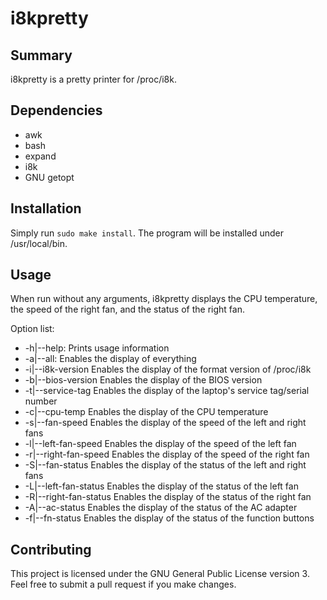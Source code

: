 # i8kpretty

## Summary
i8kpretty is a pretty printer for /proc/i8k.  

## Dependencies
* awk
* bash
* expand
* i8k
* GNU getopt

## Installation

Simply run `sudo make install`.   The program will be installed under /usr/local/bin.  

## Usage
When run without any arguments, i8kpretty displays the CPU temperature, the speed of the right fan, and the status of the right fan.  

Option list:
* -h|--help:					Prints usage information
* -a|--all:						Enables the display of everything
* -i|--i8k-version				Enables the display of the format version of /proc/i8k
* -b|--bios-version				Enables the display of the BIOS version
* -t|--service-tag				Enables the display of the laptop's service tag/serial number
* -c|--cpu-temp					Enables the display of the CPU temperature
* -s|--fan-speed				Enables the display of the speed of the left and right fans
* -l|--left-fan-speed			Enables the display of the speed of the left fan
* -r|--right-fan-speed			Enables the display of the speed of the right fan
* -S|--fan-status				Enables the display of the status of the left and right fans
* -L|--left-fan-status			Enables the display of the status of the left fan
* -R|--right-fan-status			Enables the display of the status of the right fan
* -A|--ac-status				Enables the display of the status of the AC adapter
* -f|--fn-status				Enables the display of the status of the function buttons

## Contributing
This project is licensed under the GNU General Public License version 3.  Feel free to submit a pull request if you make changes.  

